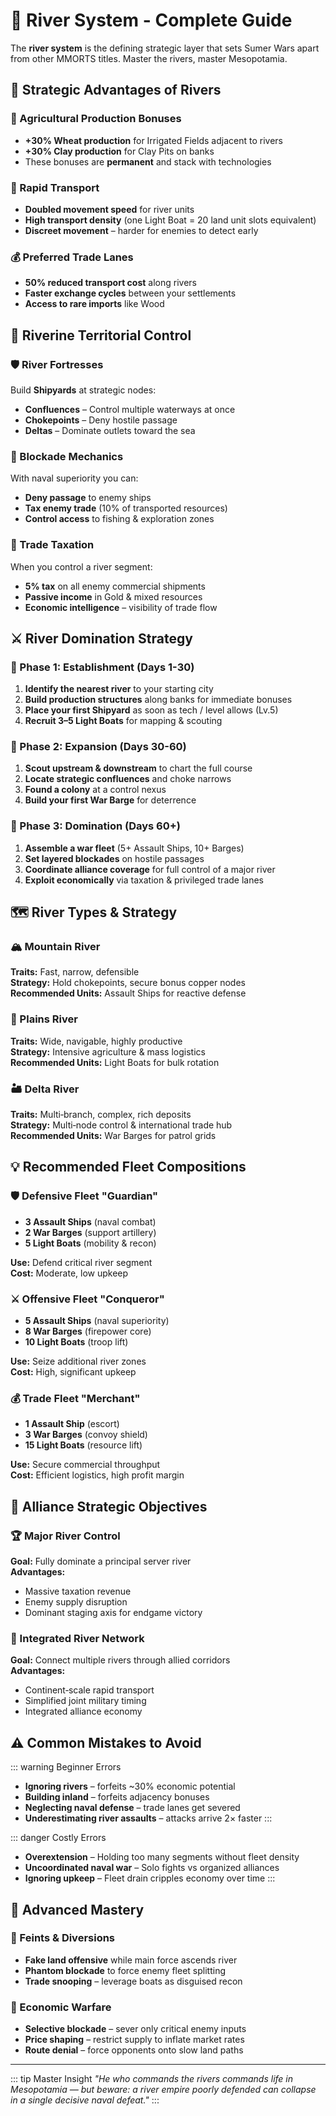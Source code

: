 # 🌊 River System - Complete Guide

The **river system** is the defining strategic layer that sets Sumer Wars apart from other MMORTS titles. Master the rivers, master Mesopotamia.

## 💎 Strategic Advantages of Rivers

### 🌾 Agricultural Production Bonuses
- **+30% Wheat production** for Irrigated Fields adjacent to rivers
- **+30% Clay production** for Clay Pits on banks
- These bonuses are **permanent** and stack with technologies

### 🚢 Rapid Transport
- **Doubled movement speed** for river units
- **High transport density** (one Light Boat = 20 land unit slots equivalent)
- **Discreet movement** – harder for enemies to detect early

### 💰 Preferred Trade Lanes
- **50% reduced transport cost** along rivers
- **Faster exchange cycles** between your settlements
- **Access to rare imports** like Wood

## 🏰 Riverine Territorial Control

### 🛡️ River Fortresses
Build **Shipyards** at strategic nodes:
- **Confluences** – Control multiple waterways at once
- **Chokepoints** – Deny hostile passage
- **Deltas** – Dominate outlets toward the sea

### 🚧 Blockade Mechanics
With naval superiority you can:
- **Deny passage** to enemy ships
- **Tax enemy trade** (10% of transported resources)
- **Control access** to fishing & exploration zones

### 💸 Trade Taxation
When you control a river segment:
- **5% tax** on all enemy commercial shipments
- **Passive income** in Gold & mixed resources  
- **Economic intelligence** – visibility of trade flow

## ⚔️ River Domination Strategy

### 🎯 Phase 1: Establishment (Days 1-30)
1. **Identify the nearest river** to your starting city
2. **Build production structures** along banks for immediate bonuses
3. **Place your first Shipyard** as soon as tech / level allows (Lv.5)
4. **Recruit 3–5 Light Boats** for mapping & scouting

### 🎯 Phase 2: Expansion (Days 30-60) 
1. **Scout upstream & downstream** to chart the full course
2. **Locate strategic confluences** and choke narrows
3. **Found a colony** at a control nexus
4. **Build your first War Barge** for deterrence

### 🎯 Phase 3: Domination (Days 60+)
1. **Assemble a war fleet** (5+ Assault Ships, 10+ Barges)
2. **Set layered blockades** on hostile passages
3. **Coordinate alliance coverage** for full control of a major river
4. **Exploit economically** via taxation & privileged trade lanes

## 🗺️ River Types & Strategy

### 🏔️ Mountain River
**Traits:** Fast, narrow, defensible  
**Strategy:** Hold chokepoints, secure bonus copper nodes  
**Recommended Units:** Assault Ships for reactive defense

### 🌾 Plains River  
**Traits:** Wide, navigable, highly productive  
**Strategy:** Intensive agriculture & mass logistics  
**Recommended Units:** Light Boats for bulk rotation

### 🏜️ Delta River
**Traits:** Multi‑branch, complex, rich deposits  
**Strategy:** Multi‑node control & international trade hub  
**Recommended Units:** War Barges for patrol grids

## 💡 Recommended Fleet Compositions

### 🛡️ Defensive Fleet "Guardian"
- **3 Assault Ships** (naval combat)
- **2 War Barges** (support artillery)  
- **5 Light Boats** (mobility & recon)

**Use:** Defend critical river segment  
**Cost:** Moderate, low upkeep

### ⚔️ Offensive Fleet "Conqueror"
- **5 Assault Ships** (naval superiority)
- **8 War Barges** (firepower core)
- **10 Light Boats** (troop lift)

**Use:** Seize additional river zones  
**Cost:** High, significant upkeep

### 💰 Trade Fleet "Merchant"
- **1 Assault Ship** (escort)
- **3 War Barges** (convoy shield)
- **15 Light Boats** (resource lift)

**Use:** Secure commercial throughput  
**Cost:** Efficient logistics, high profit margin

## 🎯 Alliance Strategic Objectives

### 🏆 Major River Control
**Goal:** Fully dominate a principal server river  
**Advantages:**
- Massive taxation revenue
- Enemy supply disruption  
- Dominant staging axis for endgame victory

### 🌊 Integrated River Network
**Goal:** Connect multiple rivers through allied corridors  
**Advantages:**
- Continent‑scale rapid transport
- Simplified joint military timing
- Integrated alliance economy

## ⚠️ Common Mistakes to Avoid

::: warning Beginner Errors
- **Ignoring rivers** – forfeits ~30% economic potential
- **Building inland** – forfeits adjacency bonuses
- **Neglecting naval defense** – trade lanes get severed
- **Underestimating river assaults** – attacks arrive 2× faster
:::

::: danger Costly Errors  
- **Overextension** – Holding too many segments without fleet density
- **Uncoordinated naval war** – Solo fights vs organized alliances
- **Ignoring upkeep** – Fleet drain cripples economy over time
:::

## 🏅 Advanced Mastery

### 🎨 Feints & Diversions
- **Fake land offensive** while main force ascends river
- **Phantom blockade** to force enemy fleet splitting
- **Trade snooping** – leverage boats as disguised recon

### 🧠 Economic Warfare
- **Selective blockade** – sever only critical enemy inputs
- **Price shaping** – restrict supply to inflate market rates
- **Route denial** – force opponents onto slow land paths

---

::: tip Master Insight
*"He who commands the rivers commands life in Mesopotamia — but beware: a river empire poorly defended can collapse in a single decisive naval defeat."*
:::